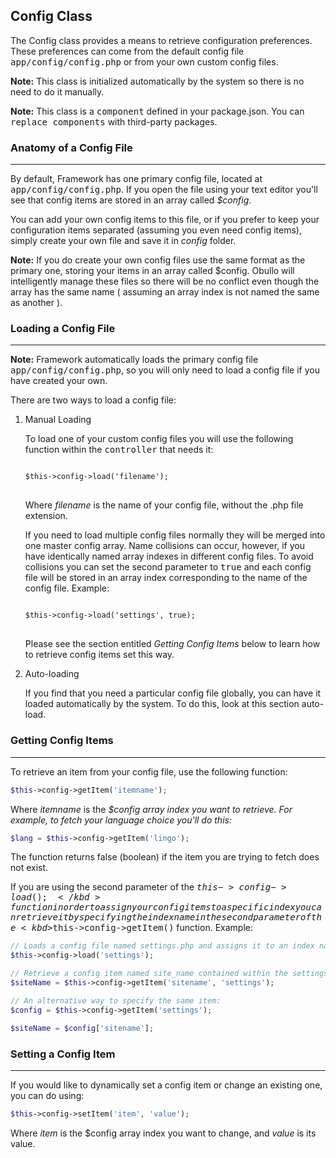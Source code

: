 ## Config Class

The Config class provides a means to retrieve configuration preferences. These preferences can come from the default config file <kbd>app/config/config.php</kbd> or from your own custom config files.

**Note:** This class is initialized automatically by the system so there is no need to do it manually.

**Note:** This class is a <kbd>component</kbd> defined in your package.json. You can <kbd>replace components</kbd> with third-party packages.

### Anatomy of a Config File

------

By default, Framework has one primary config file, located at <kbd>app/config/config.php</kbd>. If you open the file using your text editor you'll see that config items are stored in an array called <var>$config</var>.

You can add your own config items to this file, or if you prefer to keep your configuration items separated (assuming you even need config items), simply create your own file and save it in <dfn>config</dfn> folder.

**Note:** If you do create your own config files use the same format as the primary one, storing your items in an array called $config. Obullo will intelligently manage these files so there will be no conflict even though the array has the same name ( assuming an array index is not named the same as another ).

### Loading a Config File

------

**Note:** Framework automatically loads the primary config file <kbd>app/config/config.php</kbd>, so you will only need to load a config file if you have created your own.

There are two ways to load a config file:


<ol><li> Manual Loading</li>

To load one of your custom config files you will use the following function within the <samp>controller</samp> that needs it:

<pre>
<code>
$this->config->load('filename');
</code>
</pre>

Where <var>filename</var> is the name of your config file, without the .php file extension.

If you need to load multiple config files normally they will be merged into one master config array. Name collisions can occur, however, if you have identically named array indexes in different config files. To avoid collisions you can set the second parameter to <kbd>true</kbd> and each config file will be stored in an array index corresponding to the name of the config file. Example:

<pre>
<code>
$this->config->load('settings', true);
</code>
</pre>
Please see the section entitled <dfn>Getting Config Items</dfn> below to learn how to retrieve config items set this way.

<li>Auto-loading</li>

If you find that you need a particular config file globally, you can have it loaded automatically by the system. To do this, look at this section auto-load.
</ol>

### Getting Config Items

------

To retrieve an item from your config file, use the following function:

```php
$this->config->getItem('itemname');
```

Where <var>itemname</var> is the <dfn>$config<dfn> array index you want to retrieve. For example, to fetch your language choice you'll do this:

```php
$lang = $this->config->getItem('lingo');
```

The function returns false (boolean) if the item you are trying to fetch does not exist.

If you are using the second parameter of the <kbd>$this->config->load();</kbd> function in order to assign your config items to a specific index you can retrieve it by specifying the index name in the second parameter of the <kbd>$this->config->getItem()</kbd> function. Example:

```php
// Loads a config file named settings.php and assigns it to an index named "settings"
$this->config->load('settings');

// Retrieve a config item named site_name contained within the settings array
$siteName = $this->config->getItem('sitename', 'settings');

// An alternative way to specify the same item:
$config = $this->config->getItem('settings');

$siteName = $config['sitename'];
```

### Setting a Config Item

------

If you would like to dynamically set a config item or change an existing one, you can do using:

```php
$this->config->setItem('item', 'value');
```

Where <var>item</var> is the $config array index you want to change, and <var>value</var> is its value.